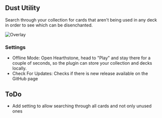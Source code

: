 ## Dust Utility
Search through your collection for cards that aren't being used in any deck in order to see which can be disenchanted.

![Overlay](https://i.imgur.com/UzmUZBu.png)

### Settings
* Offline Mode: Open Hearthstone, head to "Play" and stay there for a couple of seconds, so the plugin can store your collection and decks locally.
* Check For Updates: Checks if there is new release available on the GitHub page

## ToDo
* Add setting to allow searching through all cards and not only unused ones
